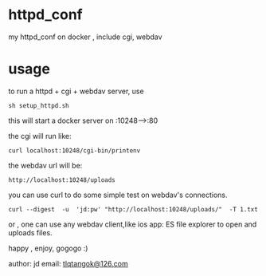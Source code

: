 # httpd_conf
my httpd_conf on docker , include cgi, webdav

# usage
to run a httpd + cgi + webdav server, use 
```
sh setup_httpd.sh

```


this will start a docker server on :10248-->:80

the cgi will run like:

```
curl localhost:10248/cgi-bin/printenv
```

the webdav url will be:
```
http://localhost:10248/uploads
```

you can use curl to do some simple test on webdav's connections.

```
curl --digest  -u  'jd:pw' "http://localhost:10248/uploads/"  -T 1.txt
```

or , one can use any webdav client,like ios app: ES file explorer to open and uploads files.

happy , enjoy, gogogo :)


author: jd
email: tlqtangok@126.com

